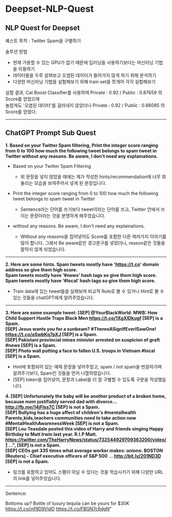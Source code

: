 # Deepset-NLP-Quest

## NLP Quest for Deepset

퀘스트 목적 : Twitter Spam을 구별하기

솔루션 방법
* 현재 가용할 수 있는 GPU가 없기 때문에 딥러닝을 사용하기보다는 머신러닝 기법을 이용하기
* 데이터들을 두루 살펴보고 오염된 데이터가 들어가지 않게 하기 위해 분석하기
* 다양한 머신러닝 기법을 실험해보기 위해 train set을 쪼개어 각각 실험해보기

실험 결과, Cat Boost Classifier를 사용하여 Private : 0.92 / Public : 0.87659 의 Score를 얻었으며 <br>
놀랍게도 '오염된 데이터'를 걸러내지 않았더니 Private : 0.92 / Public : 0.88085 의 Score를 얻었다.

---

## ChatGPT Prompt Sub Quest

**1. Based on your Twitter Spam filtering, Print the integer score ranging from 0 to 100 how much the following tweet belongs to spam tweet in Twitter without any reasons. Be aware, I don't need any explainations.**

* Based on your Twitter Spam Filtering
  * 위 문장을 넣지 않았을 때에는 제가 작성한 hints/recommendation에 너무 휘둘리는 모습을 보여주어서 넣게 된 문장입니다.

* Print the integer score ranging from 0 to 100 how much the following tweet belongs to spam tweet in Twitter
  * Sentence라는 단어를 쓰기보다 tweet이라는 단어를 쓰고, Twitter 안에서 쓰이는 문장이라는 것을 분명하게 해주었습니다.

* without any reasons. Be aware, I don't need any explainations. 
  * Without any reasons을 집어넣어도 Score를 포함한 다른 여러가지 이야기를 많이 합니다. 그래서 Be aware같은 경고문구를 넣었더니, reason같은 것들을 말하지 않게 되었습니다.

---

**2. Here are some hints.
Spam tweets mostly have 'https://t.co' domain address so give them high score.<br>
Spam tweets mostly have ‘#news’ hash tags so give them high score.<br>
Spam tweets mostly have ‘#local’ hash tags so give them high score.**

  * Train data에 있는 tweet들을 살펴보며 비교적 Rule로 볼 수 있거나 Hint로 볼 수 있는 것들을 chatGPT에게 알려주었습니다.

---

**3. Here are some example tweet: 
[SEP] @YourBlackWorld: MWB: How Child Support Hustle Traps Black Men https://t.co/1XgXlDkugf [SEP] is a Spam. <br>
[SEP] Jesus wants you for a sunbeam? #TheresASignIfEverISawOne! https://t.co/aSwbKq7pXJ [SEP] is a Spam. <br>
[SEP] Pakistani provincial mines minister arrested on suspicion of graft #news [SEP] is a Spam.<br>
[SEP] Photo wall putting a face to fallen U.S. troops in Vietnam  #local [SEP] is a Spam.**

  * Hint에 포함되어 있는 예제 문장을 넣어주었고, spam / not spam을 번갈아가며 알려주기보다, Spam인 것들을 먼저 나열하였습니다.
  * [SEP] token을 집어넣어, 문장과 Label을 더 잘 구별할 수 있도록 구문을 작성했습니다.

**4. [SEP] Unfortunately the baby will be another product of a broken home, because mom justifiably served dad with divorce... http://fb.me/14jFlss7C [SEP] is not a Spam.<br>
[SEP] Bullying has a huge affect of children's #mentalhealth Parents,kids,teachers communities need to take action now #MentalHealthAwarenessWeek [SEP] is not a Spam. <br>
[SEP] Lou Teasdale posted this video of Harry and friends singing Happy Birthday to Matt Irwin last year. R.I.P Matt.  https://twitter.com/TheHarryNews/status/732544929709363200/video/1 …", [SEP] is not a Spam. <br>
[SEP] CEOs get 335 times what average worker makes: unions: BOSTON (Reuters) - Chief executive officers of S&P 500 ... http://bit.ly/201ND3D [SEP] is not a Spam.**

  * 링크를 포함하고 있어도 스팸이 아닐 수 있다는 것을 학습시키기 위해 다양한 URL의 link를 넣어주었습니다.

---

Sentence: 

Bottoms up? Bottle of luxury tequila can be yours for $30K https://t.co/inf9D9VjdO https://t.co/FBGN7c6dgN"
